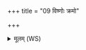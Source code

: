+++
title = "09 विष्णोः क्रमो"

+++
<details><summary>मूलम् (WS)</summary>

विष्णोः क्रमो ऽसि सपत्नहौषधीसंशितः सोमतेजाः ।  
ओषधीरनु वि क्रमेहमोषधिभ्यस्तं निर्भजामो यो ऽस्मान् द्वेष्टि यं वयं द्विष्मः ॥ ९ ॥
</details>